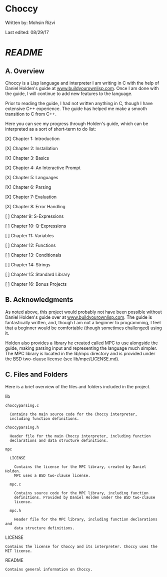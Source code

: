 # Choccy
Written by: Mohsin Rizvi

Last edited: 08/29/17

# *README*

## A. Overview

Choccy is a Lisp language and interpreter I am writing in C with the help
of Daniel Holden's guide at www.buildyourownlisp.com. Once I am done with
the guide, I will continue to add new features to the language.

Prior to reading the guide, I had not written anything in C, though I have
extensive C++ experience. The guide has helped me make a smooth transition
to C from C++. 

Here you can see my progress through Holden's guide, which can be interpreted
as a sort of short-term to do list:

[X] Chapter 1:  Introduction

[X] Chapter 2:  Installation

[X] Chapter 3:  Basics

[X] Chapter 4:  An Interactive Prompt

[X] Chapter 5:  Languages

[X] Chapter 6:  Parsing

[X] Chapter 7:  Evaluation

[X] Chapter 8:  Error Handling

[ ] Chapter 9:  S-Expressions

[ ] Chapter 10: Q-Expressions

[ ] Chapter 11: Variables

[ ] Chapter 12: Functions

[ ] Chapter 13: Conditionals

[ ] Chapter 14: Strings

[ ] Chapter 15: Standard Library

[ ] Chapter 16: Bonus Projects

## B. Acknowledgments

As noted above, this project would probably not have been possible without
Daniel Holden's guide over at www.buildyourownlisp.com. The guide is
fantastically written, and, though I am not a beginner to programming, I feel
that a beginner would be comfortable (though sometimes challenged) using it.

Holden also provides a library he created called MPC to use alongside the
guide, making parsing input and representing the language much simpler. The
MPC library is located in the lib/mpc directory and is provided under the
BSD two-clause license (see lib/mpc/LICENSE.md).

## C. Files and Folders

Here is a brief overview of the files and folders included in the project.

  lib

    choccyparsing.c

      Contains the main source code for the Choccy interpreter,
      including function definitions.

    choccyparsing.h

      Header file for the main Choccy interpreter, including function
      declarations and data structure definitions.

    mpc

      LICENSE

        Contains the license for the MPC library, created by Daniel Holden.
        MPC uses a BSD two-clause license.

      mpc.c

        Contains source code for the MPC library, including function
        definitions. Provided by Daniel Holden under the BSD two-clause
        license.

      mpc.h

        Header file for the MPC library, including function declarations and
        data structure definitions.

  LICENSE

    Contains the license for Choccy and its interpreter. Choccy uses the
    MIT license.

  README

    Contains general information on Choccy.
